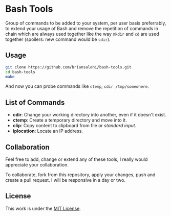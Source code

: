 # Bash Tools

Group of commands to be added to your system, per user basis preferrably,
to extend your usage of Bash and remove the repetition of commands in chain
which are always used together like the way `mkdir` and `cd` are used together
(spoilers: new command would be `cdir`).

## Usage

```sh
git clone https://github.com/briansalehi/bash-tools.git
cd bash-tools
make
```

And now you can probe commands like `ctemp`, `cdir /tmp/somewhere`.

## List of Commands

* **cdir**: Change your working directory into another, even if it doesn't exist.
* **ctemp**: Create a temporary directory and move into it.
* **clip**: Copy content to clipboard from file or *standard input*.
* **iplocation**: Locate an IP address.

## Collaboration

Feel free to add, change or extend any of these tools,
I really would appreciate your collaboration.

To collaborate, fork from this repository, apply your changes, push and create
a pull request. I will be responsive in a day or two.

## License

This work is under the [MIT License](LICENSE.md).

